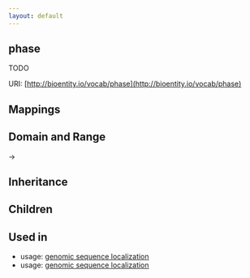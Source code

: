```yaml
---
layout: default
---
```


## phase


TODO

URI: [http://bioentity.io/vocab/phase](http://bioentity.io/vocab/phase)
## Mappings


## Domain and Range

 -> 

## Inheritance


## Children


## Used in

 *  usage: [genomic sequence localization](GenomicSequenceLocalization.html)
 *  usage: [genomic sequence localization](GenomicSequenceLocalization.html)

